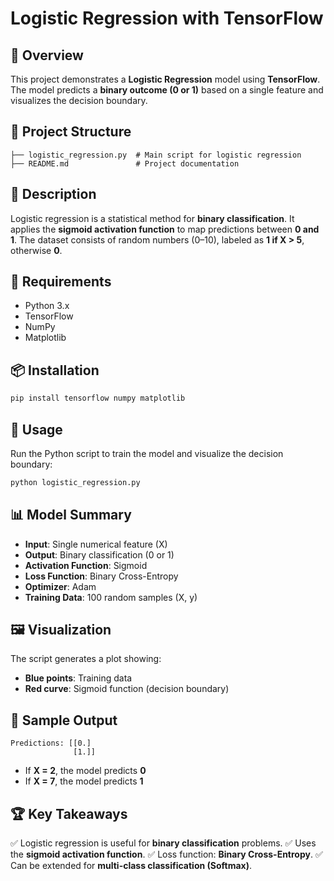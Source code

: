 # Logistic Regression with TensorFlow

## 📌 Overview
This project demonstrates a **Logistic Regression** model using **TensorFlow**. The model predicts a **binary outcome (0 or 1)** based on a single feature and visualizes the decision boundary.

## 📂 Project Structure
```
├── logistic_regression.py  # Main script for logistic regression
├── README.md               # Project documentation
```

## 📜 Description
Logistic regression is a statistical method for **binary classification**. It applies the **sigmoid activation function** to map predictions between **0 and 1**. The dataset consists of random numbers (0–10), labeled as **1 if X > 5**, otherwise **0**.

## 🔧 Requirements
- Python 3.x
- TensorFlow
- NumPy
- Matplotlib

## 📦 Installation
```sh
pip install tensorflow numpy matplotlib
```

## 🚀 Usage
Run the Python script to train the model and visualize the decision boundary:
```sh
python logistic_regression.py
```

## 📊 Model Summary
- **Input**: Single numerical feature (X)
- **Output**: Binary classification (0 or 1)
- **Activation Function**: Sigmoid
- **Loss Function**: Binary Cross-Entropy
- **Optimizer**: Adam
- **Training Data**: 100 random samples (X, y)

## 🖼 Visualization
The script generates a plot showing:
- **Blue points**: Training data
- **Red curve**: Sigmoid function (decision boundary)

## 🔹 Sample Output
```
Predictions: [[0.]
              [1.]]
```
- If **X = 2**, the model predicts **0**
- If **X = 7**, the model predicts **1**

## 🏆 Key Takeaways
✅ Logistic regression is useful for **binary classification** problems.
✅ Uses the **sigmoid activation function**.
✅ Loss function: **Binary Cross-Entropy**.
✅ Can be extended for **multi-class classification (Softmax)**.



